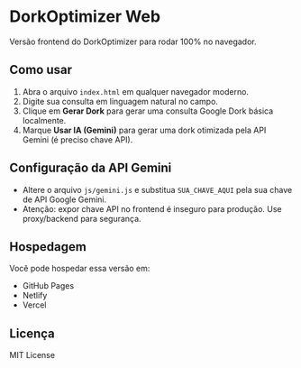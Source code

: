 # DorkOptimizer Web

Versão frontend do DorkOptimizer para rodar 100% no navegador.

## Como usar

1. Abra o arquivo `index.html` em qualquer navegador moderno.
2. Digite sua consulta em linguagem natural no campo.
3. Clique em **Gerar Dork** para gerar uma consulta Google Dork básica localmente.
4. Marque **Usar IA (Gemini)** para gerar uma dork otimizada pela API Gemini (é preciso chave API).

## Configuração da API Gemini

- Altere o arquivo `js/gemini.js` e substitua `SUA_CHAVE_AQUI` pela sua chave de API Google Gemini.
- Atenção: expor chave API no frontend é inseguro para produção. Use proxy/backend para segurança.

## Hospedagem

Você pode hospedar essa versão em:
- GitHub Pages
- Netlify
- Vercel

## Licença

MIT License
